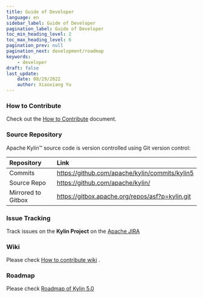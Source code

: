 ```yaml
---
title: Guide of Developer
language: en
sidebar_label: Guide of Developer
pagination_label: Guide of Developer
toc_min_heading_level: 2
toc_max_heading_level: 6
pagination_prev: null
pagination_next: development/roadmap
keywords:
    - developer
draft: false
last_update:
    date: 08/29/2022
    author: Xiaoxiang Yu
---
```


### How to Contribute
Check out the [How to Contribute](how_to_contribute.md) document.

### Source Repository
Apache Kylin™ source code is version controlled using Git version control:

| Repository        |                      Link                       | 
|:------------------|:------------------------------------------------|
| Commits           |  https://github.com/apache/kylin/commits/kylin5 |
| Source Repo       |  https://github.com/apache/kylin/               |
| Mirrored to Gitbox| https://gitbox.apache.org/repos/asf?p=kylin.git |


### Issue Tracking
Track issues on the **Kylin Project** on the [Apache JIRA](http://issues.apache.org/jira/browse/KYLIN)

### Wiki
Please check [How to contribute wiki](https://cwiki.apache.org/confluence/display/KYLIN/How+to+contribute+wiki) .

### Roadmap

Please check [Roadmap of Kylin 5.0](./roadmap.md)